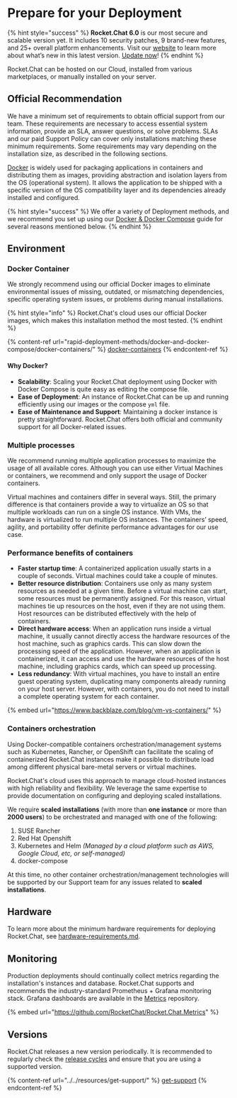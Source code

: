 # Prepare for your Deployment

{% hint style="success" %}
**Rocket.Chat 6.0** is our most secure and scalable version yet. It includes 10 security patches, 9 brand-new features, and 25+ overall platform enhancements. Visit our [website](https://www.rocket.chat/six) to learn more about what’s new in this latest version. [Update now](https://docs.rocket.chat/deploy/updating-rocket.chat)!
{% endhint %}

Rocket.Chat can be hosted on our Cloud, installed from various marketplaces, or manually installed on your server.

## Official Recommendation

We have a minimum set of requirements to obtain official support from our team. These requirements are necessary to access essential system information, provide an SLA, answer questions, or solve problems. SLAs and our paid Support Policy can cover only installations matching these minimum requirements. Some requirements may vary depending on the installation size, as described in the following sections.

[Docker](https://www.docker.com) is widely used for packaging applications in containers and distributing them as images, providing abstraction and isolation layers from the OS (operational system). It allows the application to be shipped with a specific version of the OS compatibility layer and its dependencies already installed and configured.

{% hint style="success" %}
We offer a variety of Deployment methods, and we recommend you set up using our [Docker & Docker Compose](rapid-deployment-methods/docker-and-docker-compose/) guide for several reasons mentioned below.
{% endhint %}

## Environment

### Docker Container

We strongly recommend using our official Docker images to eliminate environmental issues of missing, outdated, or mismatching dependencies, specific operating system issues, or problems during manual installations.

{% hint style="info" %}
Rocket.Chat's cloud uses our official Docker images, which makes this installation method the most tested.
{% endhint %}

{% content-ref url="rapid-deployment-methods/docker-and-docker-compose/docker-containers/" %}
[docker-containers](rapid-deployment-methods/docker-and-docker-compose/docker-containers/)
{% endcontent-ref %}

#### Why Docker?

* **Scalability**: Scaling your Rocket.Chat deployment using Docker with Docker Compose is quite easy as editing the compose file.
* **Ease of Deployment**: An instance of Rocket.Chat can be up and running efficiently using our images or the compose `yml` file.
* **Ease of Maintenance and Support**: Maintaining a docker instance is pretty straightforward. Rocket.Chat offers both official and community support for all Docker-related issues.

### Multiple processes

We recommend running multiple application processes to maximize the usage of all available cores. Although you can use either Virtual Machines or containers, we recommend and only support the usage of Docker containers.

Virtual machines and containers differ in several ways. Still, the primary difference is that containers provide a way to virtualize an OS so that multiple workloads can run on a single OS instance. With VMs, the hardware is virtualized to run multiple OS instances. The containers’ speed, agility, and portability offer definite performance advantages for our use case.

### Performance benefits of containers

* **Faster startup time**: A containerized application usually starts in a couple of seconds. Virtual machines could take a couple of minutes.
* **Better resource distribution**: Containers use only as many system resources as needed at a given time. Before a virtual machine can start, some resources must be permanently assigned. For this reason, virtual machines tie up resources on the host, even if they are not using them. Host resources can be distributed effectively with the help of containers.
* **Direct hardware access**: When an application runs inside a virtual machine, it usually cannot directly access the hardware resources of the host machine, such as graphics cards. This can slow down the processing speed of the application. However, when an application is containerized, it can access and use the hardware resources of the host machine, including graphics cards, which can speed up processing.
* **Less redundancy**: With virtual machines, you have to install an entire guest operating system, duplicating many components already running on your host server. However, with containers, you do not need to install a complete operating system for each container.

{% embed url="https://www.backblaze.com/blog/vm-vs-containers/" %}

### Containers orchestration

Using Docker-compatible containers orchestration/management systems such as Kubernetes, Rancher, or OpenShift can facilitate the scaling of containerized Rocket.Chat instances make it possible to distribute load among different physical bare-metal servers or virtual machines.

Rocket.Chat's cloud uses this approach to manage cloud-hosted instances with high reliability and flexibility. We leverage the same expertise to provide documentation on configuring and deploying scaled installations.

We require **scaled installations** (with more than **one instance** or more than **2000 users**) to be orchestrated and managed with one of the following:

1. SUSE Rancher
2. Red Hat Openshift
3. Kubernetes and Helm _(Managed by a cloud platform such as AWS, Google Cloud, etc, or self-managed)_
4. docker-compose

At this time, no other container orchestration/management technologies will be supported by our Support team for any issues related to **scaled installations**.

## Hardware

To learn more about the minimum hardware requirements for deploying Rocket.Chat, see [hardware-requirements.md](hardware-requirements.md "mention").

## Monitoring

Production deployments should continually collect metrics regarding the installation's instances and database. Rocket.Chat supports and recommends the industry-standard Prometheus + Grafana monitoring stack. Grafana dashboards are available in the [Metrics](https://github.com/RocketChat/Rocket.Chat.Metrics) repository.

{% embed url="https://github.com/RocketChat/Rocket.Chat.Metrics" %}

## Versions

Rocket.Chat releases a new version periodically. It is recommended to regularly check the [release cycles](https://github.com/RocketChat/Rocket.Chat/releases) and ensure that you are using a supported version.

{% content-ref url="../../resources/get-support/" %}
[get-support](../../resources/get-support/)
{% endcontent-ref %}
